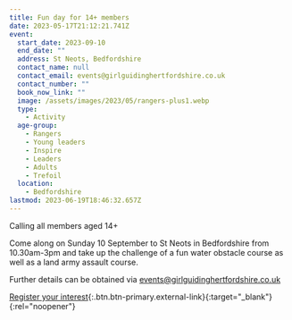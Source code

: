 ```yaml
---
title: Fun day for 14+ members
date: 2023-05-17T21:12:21.741Z
event:
  start_date: 2023-09-10
  end_date: ""
  address: St Neots, Bedfordshire
  contact_name: null
  contact_email: events@girlguidinghertfordshire.co.uk
  contact_number: ""
  book_now_link: ""
  image: /assets/images/2023/05/rangers-plus1.webp
  type:
    - Activity
  age-group:
    - Rangers
    - Young leaders
    - Inspire
    - Leaders
    - Adults
    - Trefoil
  location:
    - Bedfordshire
lastmod: 2023-06-19T18:46:32.657Z
---
```

Calling all members aged 14+

Come along on Sunday 10 September to St Neots in Bedfordshire from 10.30am-3pm and take up the challenge of a fun water obstacle course as well as a land army assault course.

Further details can be obtained via <events@girlguidinghertfordshire.co.uk>

[Register your interest](https://forms.office.com/pages/responsepage.aspx?id=3yob_CzTykeMNWNnWM6OwRrqs7bdo19CnIwI_9Lov51UREJFRFNHSUZaUDRVQVlJMTNSRk5IMUpHQS4u){:.btn.btn-primary.external-link}{:target="_blank"}{:rel="noopener"}
